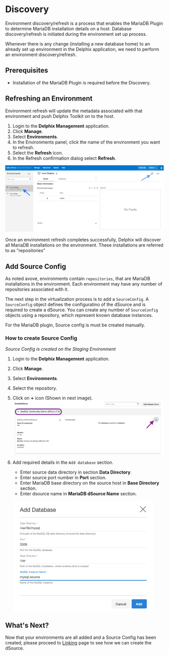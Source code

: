 # Discovery

Environment discovery/refresh is a process that enables the MariaDB Plugin to determine MariaDB installation details on a host. 
Database discovery/refresh is initiated during the environment set up process.

Whenever there is any change (installing a new database home) to an already set up environment in the Delphix application, 
we need to perform an environment discovery/refresh.


## Prerequisites

-   Installation of the MariaDB Plugin is required before the Discovery.

## Refreshing an Environment

Environment refresh will update the metadata associated with that environment and push Delphix Toolkit on to the host.

1. Login to the **Delphix Management** application.
2. Click **Manage**.
3. Select **Environments**.
4. In the Environments panel, click the name of the environment you want to refresh.
5. Select the **Refresh** icon.
6. In the Refresh confirmation dialog select **Refresh**.

![Screenshot](./image/image9.png)

Once an environment refresh completes successfully, Delphix will discover all MariaDB installations on the environment. 
These installations are referred to as "repositories"


## Add Source Config


As noted avove, environments contain `repositories`, that are MariaDB installations in the environment. 
Each environment may have any number of repositories associated with it.  

The next step in the virtualization process is to add a `SourceConfig`. 
A `SourceConfig` object defines the configuratino of the dSource and is required to create a dSource.
You can create any number of `SourceConfig` objects using a repository, which represent known database instances. 

For the MariaDB plugin, Source config is must be created manually.

### How to create Source Config

*Source Config is created on the Staging Environment*

1. Login to the **Delphix Management** application.
2. Click **Manage**.
3. Select **Environments**.
4. Select the repository.
5. Click on **+** icon (Shown in next image).
   ![Screenshot](./image/image10.png)

6. Add required details in the `Add database` section.
      
      - Enter source data directory in section **Data Directory**.
      - Enter source port number in **Port** section.
      - Enter MariaDB base directory on the source host in **Base Directory** section.
      - Enter dsource name in **MariaDB dSource Name** section.

   ![Screenshot](./image/image11.png)


## What's Next?


Now that your environments are all added and a Source Config has been created, 
please proceed to [Linking](/Linking/Replication_Mode/index.html) page to see how we can create the dSource.
